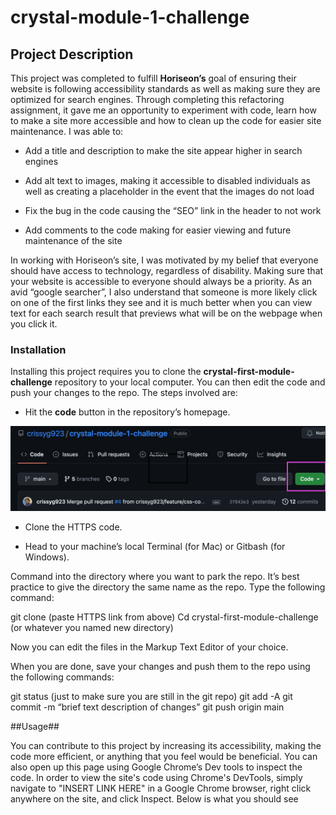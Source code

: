 # crystal-module-1-challenge

## Project Description
 
This project was completed to fulfill **Horiseon’s** goal of ensuring their website is following accessibility standards as well as making sure they are optimized for search engines.  Through completing this refactoring assignment, it gave me an opportunity to experiment with code, learn how to make a site more accessible and how to clean up the code for easier site maintenance.  I was able to:

* Add a title and description to make the site appear higher in search engines 

* Add alt text to images, making it accessible to disabled individuals as well as creating a placeholder in the event that the images do not load

* Fix the bug in the code causing the “SEO” link in the header to not work

* Add comments to the code making for easier viewing and future maintenance of the site

In working with Horiseon’s site, I was motivated by my belief that everyone should have access to technology, regardless of disability.  Making sure that your website is accessible to everyone should always be a priority.  As an avid “google searcher”, I also understand that someone is more likely click on one of the first links they see and it is much better when you can view text for each search result that previews what will be on the webpage when you click it.

### Installation

Installing this project requires you to clone  the **crystal-first-module-challenge**  repository to your local computer.  You can then edit the code and push your changes to the repo.   The steps involved are:

* Hit the **code** button in the repository’s homepage.

![Code Button](/02-Challenge/Develop/assets/images/Code%20button.jpg "Code Link")

* Clone the HTTPS code.

* Head to your machine’s local Terminal (for Mac) or Gitbash (for Windows).

Command into the directory where you want to park the repo.  It’s best practice to give the directory the same name as the repo.  Type the following command:

 git clone (paste HTTPS link from above)
 Cd crystal-first-module-challenge (or whatever you named new directory)

Now you can edit the files in the Markup Text Editor of your choice.

When you are done, save your changes and push them to the repo using the following commands:

git status (just to make sure you are still in the git repo)
git add -A
git commit -m “brief text description of changes”
git push origin main

##Usage## 

You can contribute to this project by increasing its accessibility, making the code more efficient, or anything that you feel would be beneficial.  You can also open up this page using Google Chrome’s Dev tools to inspect the code. In order to view the site's code using Chrome's DevTools, simply navigate to "INSERT LINK HERE" in a Google Chrome browser, right click anywhere on the site, and click Inspect.  Below is what you should see







	